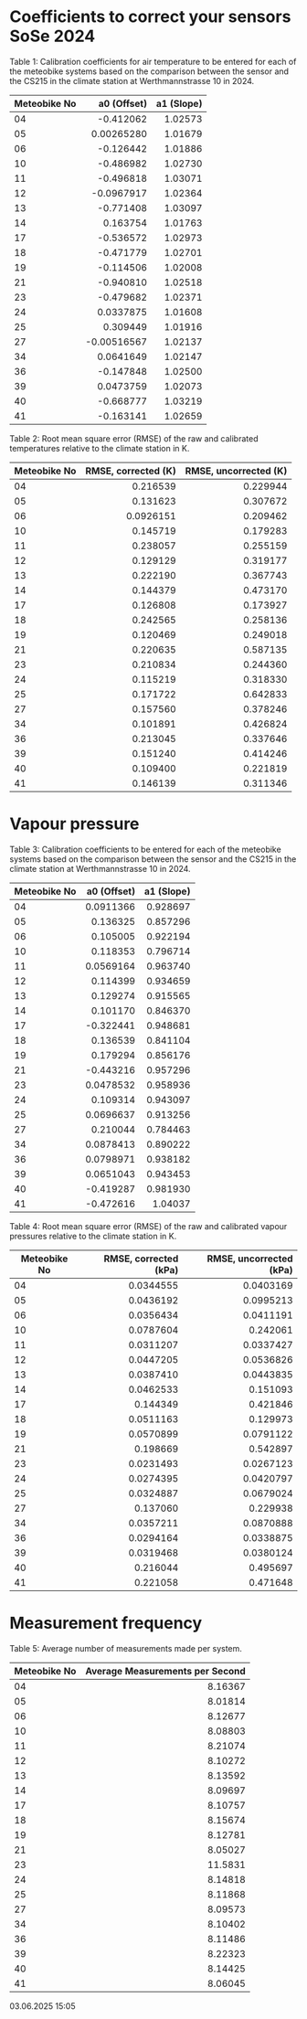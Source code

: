 Coefficients to correct your sensors SoSe 2024
====================================================

Table 1: Calibration coefficients for air temperature to be entered for each of the meteobike systems based on the comparison between the sensor and the CS215 in the climate station at Werthmannstrasse 10 in 2024. 

| Meteobike No | a0 (Offset) | a1 (Slope) | 
| --- | ---: | ---: | 
| 04 |     -0.412062 |       1.02573 |
| 05 |    0.00265280 |       1.01679 |
| 06 |     -0.126442 |       1.01886 |
| 10 |     -0.486982 |       1.02730 |
| 11 |     -0.496818 |       1.03071 |
| 12 |    -0.0967917 |       1.02364 |
| 13 |     -0.771408 |       1.03097 |
| 14 |      0.163754 |       1.01763 |
| 17 |     -0.536572 |       1.02973 |
| 18 |     -0.471779 |       1.02701 |
| 19 |     -0.114506 |       1.02008 |
| 21 |     -0.940810 |       1.02518 |
| 23 |     -0.479682 |       1.02371 |
| 24 |     0.0337875 |       1.01608 |
| 25 |      0.309449 |       1.01916 |
| 27 |   -0.00516567 |       1.02137 |
| 34 |     0.0641649 |       1.02147 |
| 36 |     -0.147848 |       1.02500 |
| 39 |     0.0473759 |       1.02073 |
| 40 |     -0.668777 |       1.03219 |
| 41 |     -0.163141 |       1.02659 |

Table 2: Root mean square error (RMSE) of the raw and calibrated temperatures relative to the climate station in K.

| Meteobike No | RMSE, corrected (K) | RMSE, uncorrected (K) | 
| --- | ---: | ---: |
| 04 |      0.216539 |      0.229944 |
| 05 |      0.131623 |      0.307672 |
| 06 |     0.0926151 |      0.209462 |
| 10 |      0.145719 |      0.179283 |
| 11 |      0.238057 |      0.255159 |
| 12 |      0.129129 |      0.319177 |
| 13 |      0.222190 |      0.367743 |
| 14 |      0.144379 |      0.473170 |
| 17 |      0.126808 |      0.173927 |
| 18 |      0.242565 |      0.258136 |
| 19 |      0.120469 |      0.249018 |
| 21 |      0.220635 |      0.587135 |
| 23 |      0.210834 |      0.244360 |
| 24 |      0.115219 |      0.318330 |
| 25 |      0.171722 |      0.642833 |
| 27 |      0.157560 |      0.378246 |
| 34 |      0.101891 |      0.426824 |
| 36 |      0.213045 |      0.337646 |
| 39 |      0.151240 |      0.414246 |
| 40 |      0.109400 |      0.221819 |
| 41 |      0.146139 |      0.311346 |

Vapour pressure
====================================================

Table 3: Calibration coefficients to be entered for each of the meteobike systems based on the comparison between the sensor and the CS215 in the climate station at Werthmannstrasse 10 in 2024.

| Meteobike No | a0 (Offset) | a1 (Slope) | 
| --- | ---: | ---: 
| 04 |     0.0911366 |      0.928697 |
| 05 |      0.136325 |      0.857296 |
| 06 |      0.105005 |      0.922194 |
| 10 |      0.118353 |      0.796714 |
| 11 |     0.0569164 |      0.963740 |
| 12 |      0.114399 |      0.934659 |
| 13 |      0.129274 |      0.915565 |
| 14 |      0.101170 |      0.846370 |
| 17 |     -0.322441 |      0.948681 |
| 18 |      0.136539 |      0.841104 |
| 19 |      0.179294 |      0.856176 |
| 21 |     -0.443216 |      0.957296 |
| 23 |     0.0478532 |      0.958936 |
| 24 |      0.109314 |      0.943097 |
| 25 |     0.0696637 |      0.913256 |
| 27 |      0.210044 |      0.784463 |
| 34 |     0.0878413 |      0.890222 |
| 36 |     0.0798971 |      0.938182 |
| 39 |     0.0651043 |      0.943453 |
| 40 |     -0.419287 |      0.981930 |
| 41 |     -0.472616 |       1.04037 |

Table 4: Root mean square error (RMSE) of the raw and calibrated vapour pressures relative to the climate station in K.

| Meteobike No | RMSE, corrected (kPa) | RMSE, uncorrected (kPa) | 
| --- | ---: | ---: |
| 04 |     0.0344555 |     0.0403169 |
| 05 |     0.0436192 |     0.0995213 |
| 06 |     0.0356434 |     0.0411191 |
| 10 |     0.0787604 |      0.242061 |
| 11 |     0.0311207 |     0.0337427 |
| 12 |     0.0447205 |     0.0536826 |
| 13 |     0.0387410 |     0.0443835 |
| 14 |     0.0462533 |      0.151093 |
| 17 |      0.144349 |      0.421846 |
| 18 |     0.0511163 |      0.129973 |
| 19 |     0.0570899 |     0.0791122 |
| 21 |      0.198669 |      0.542897 |
| 23 |     0.0231493 |     0.0267123 |
| 24 |     0.0274395 |     0.0420797 |
| 25 |     0.0324887 |     0.0679024 |
| 27 |      0.137060 |      0.229938 |
| 34 |     0.0357211 |     0.0870888 |
| 36 |     0.0294164 |     0.0338875 |
| 39 |     0.0319468 |     0.0380124 |
| 40 |      0.216044 |      0.495697 |
| 41 |      0.221058 |      0.471648 |

Measurement frequency
===========================

Table 5: Average number of measurements made per system.

| Meteobike No | Average Measurements per Second |
| --- | ---: |
| 04 |       8.16367 |
| 05 |       8.01814 |
| 06 |       8.12677 |
| 10 |       8.08803 |
| 11 |       8.21074 |
| 12 |       8.10272 |
| 13 |       8.13592 |
| 14 |       8.09697 |
| 17 |       8.10757 |
| 18 |       8.15674 |
| 19 |       8.12781 |
| 21 |       8.05027 |
| 23 |       11.5831 |
| 24 |       8.14818 |
| 25 |       8.11868 |
| 27 |       8.09573 |
| 34 |       8.10402 |
| 36 |       8.11486 |
| 39 |       8.22323 |
| 40 |       8.14425 |
| 41 |       8.06045 |

03.06.2025 15:05


